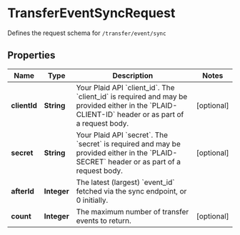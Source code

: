 

# TransferEventSyncRequest

Defines the request schema for `/transfer/event/sync`

## Properties

| Name | Type | Description | Notes |
|------------ | ------------- | ------------- | -------------|
|**clientId** | **String** | Your Plaid API &#x60;client_id&#x60;. The &#x60;client_id&#x60; is required and may be provided either in the &#x60;PLAID-CLIENT-ID&#x60; header or as part of a request body. |  [optional] |
|**secret** | **String** | Your Plaid API &#x60;secret&#x60;. The &#x60;secret&#x60; is required and may be provided either in the &#x60;PLAID-SECRET&#x60; header or as part of a request body. |  [optional] |
|**afterId** | **Integer** | The latest (largest) &#x60;event_id&#x60; fetched via the sync endpoint, or 0 initially. |  |
|**count** | **Integer** | The maximum number of transfer events to return. |  [optional] |



